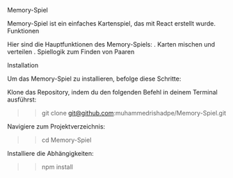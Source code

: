 Memory-Spiel

Memory-Spiel ist ein einfaches Kartenspiel, das mit React erstellt wurde.
Funktionen

Hier sind die Hauptfunktionen des Memory-Spiels:
. Karten mischen und verteilen
. Spiellogik zum Finden von Paaren

Installation

Um das Memory-Spiel zu installieren, befolge diese Schritte:

Klone das Repository, indem du den folgenden Befehl in deinem Terminal ausführst:

>> git clone git@github.com:muhammedrishadpe/Memory-Spiel.git

Navigiere zum Projektverzeichnis:

>> cd Memory-Spiel

Installiere die Abhängigkeiten:

>> npm install
